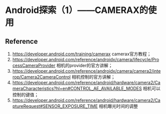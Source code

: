 # Android探索（1）——CAMERAX的使用

## 

## Reference

1. https://developer.android.com/training/camerax camerax官方教程；
2. https://developer.android.com/reference/androidx/camera/lifecycle/ProcessCameraProvider 相机的provider的官方讲解；
3. https://developer.android.com/reference/androidx/camera/camera2/interop/Camera2CameraControl 相机控制的官方讲解；
4. https://developer.android.com/reference/android/hardware/camera2/CameraCharacteristics?hl=en#CONTROL_AE_AVAILABLE_MODES 相机可以控制的键值；
5. https://developer.android.com/reference/android/hardware/camera2/CaptureRequest#SENSOR_EXPOSURE_TIME 相机曝光时间的调整